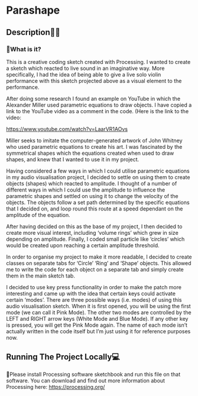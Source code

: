 # <b>Parashape</b>

## <b>Description✍🏾</b>

### <b>💭What is it?</b>

This is a creative coding sketch created with Processing. I wanted to create a sketch which reacted to live sound in an imaginative way. More specifically, I had the idea of being able to give a live solo violin performance with this sketch projected above as a visual element to the performance. 

After doing some research I found an example on YouTube in which the Alexander Miller used parametric equations to draw objects. I have copied a link to the YouTube video as a comment in the code. (Here is the link to the video: 

https://www.youtube.com/watch?v=LaarVR1AOvs

Miller seeks to imitate the computer-generated artwork of John Whitney who used parametric equations to create his art. I was fascinated by the symmetrical shapes which the equations created when used to draw shapes, and knew that I wanted to use it in my project. 

Having considered a few ways in which I could utilise parametric equations in my audio visualisation project, I decided to settle on using them to create objects (shapes) which reacted to amplitude. I thought of a number of different ways in which I could use the amplitude to influence the parametric shapes and settled on using it to change the velocity of the objects. The objects follow a set path determined by the specific equations that I decided on, and loop round this route at a speed dependant on the amplitude of the equation.

After having decided on this as the base of my project, I then decided to create more visual interest, including ‘volume rings’ which grew in size depending on amplitude. Finally, I coded small particle like ‘circles’ which would be created upon reaching a certain amplitude threshold. 

In order to organise my project to make it more readable, I decided to create classes on separate tabs for ‘Circle’ ‘Ring’ and ‘Shape’ objects. This allowed me to write the code for each object on a separate tab and simply create them in the main sketch tab. 

I decided to use key press functionality in order to make the patch more interesting and came up with the idea that certain keys could activate certain ‘modes’. There are three possible ways (i.e. modes) of using this audio visualisation sketch. When it is first opened, you will be using the first mode (we can call it Pink Mode). The other two modes are controlled by the LEFT and RIGHT arrow keys (White Mode and Blue Mode). If any other key is pressed, you will get the Pink Mode again. The name of each mode isn’t actually written in the code itself but I’m just using it for reference purposes now.
<br/>


## <b>Running The Project Locally💻</b>

🌟Please install Processing software sketchbook and run this file on that software. You can download and find out more information about Processing here: https://processing.org/

